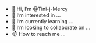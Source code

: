 - 👋 Hi, I’m @Tini-j-Mercy
- 👀 I’m interested in ...
- 🌱 I’m currently learning ...
- 💞️ I’m looking to collaborate on ...
- 📫 How to reach me ...

<!---
Tini-j-Mercy/Tini-j-Mercy is a ✨ special ✨ repository because its `README.md` (this file) appears on your GitHub profile.
You can click the Preview link to take a look at your changes.
--->

